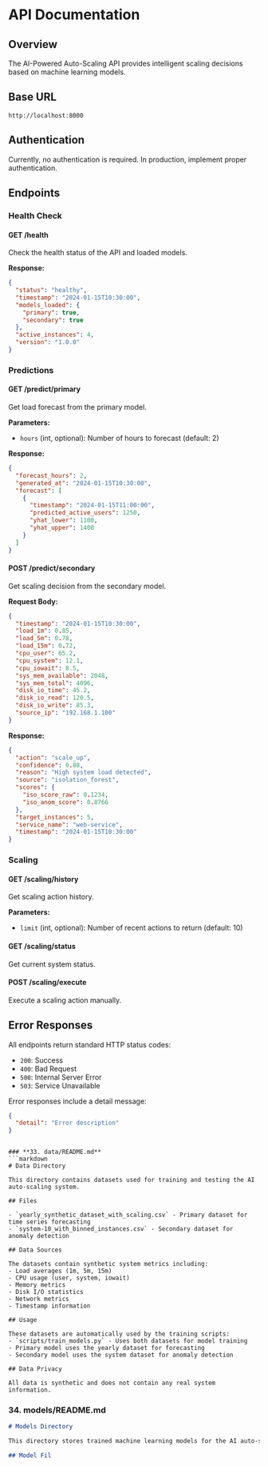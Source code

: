 # API Documentation

## Overview

The AI-Powered Auto-Scaling API provides intelligent scaling decisions based on machine learning models.

## Base URL

```
http://localhost:8000
```

## Authentication

Currently, no authentication is required. In production, implement proper authentication.

## Endpoints

### Health Check

#### GET /health

Check the health status of the API and loaded models.

**Response:**
```json
{
  "status": "healthy",
  "timestamp": "2024-01-15T10:30:00",
  "models_loaded": {
    "primary": true,
    "secondary": true
  },
  "active_instances": 4,
  "version": "1.0.0"
}
```

### Predictions

#### GET /predict/primary

Get load forecast from the primary model.

**Parameters:**
- `hours` (int, optional): Number of hours to forecast (default: 2)

**Response:**
```json
{
  "forecast_hours": 2,
  "generated_at": "2024-01-15T10:30:00",
  "forecast": [
    {
      "timestamp": "2024-01-15T11:00:00",
      "predicted_active_users": 1250,
      "yhat_lower": 1100,
      "yhat_upper": 1400
    }
  ]
}
```

#### POST /predict/secondary

Get scaling decision from the secondary model.

**Request Body:**
```json
{
  "timestamp": "2024-01-15T10:30:00",
  "load_1m": 0.85,
  "load_5m": 0.78,
  "load_15m": 0.72,
  "cpu_user": 65.2,
  "cpu_system": 12.1,
  "cpu_iowait": 8.5,
  "sys_mem_available": 2048,
  "sys_mem_total": 4096,
  "disk_io_time": 45.2,
  "disk_io_read": 120.5,
  "disk_io_write": 85.3,
  "source_ip": "192.168.1.100"
}
```

**Response:**
```json
{
  "action": "scale_up",
  "confidence": 0.88,
  "reason": "High system load detected",
  "source": "isolation_forest",
  "scores": {
    "iso_score_raw": 0.1234,
    "iso_anom_score": 0.8766
  },
  "target_instances": 5,
  "service_name": "web-service",
  "timestamp": "2024-01-15T10:30:00"
}
```

### Scaling

#### GET /scaling/history

Get scaling action history.

**Parameters:**
- `limit` (int, optional): Number of recent actions to return (default: 10)

#### GET /scaling/status

Get current system status.

#### POST /scaling/execute

Execute a scaling action manually.

## Error Responses

All endpoints return standard HTTP status codes:

- `200`: Success
- `400`: Bad Request
- `500`: Internal Server Error
- `503`: Service Unavailable

Error responses include a detail message:

```json
{
  "detail": "Error description"
}
```
```

### **33. data/README.md**
```markdown
# Data Directory

This directory contains datasets used for training and testing the AI auto-scaling system.

## Files

- `yearly_synthetic_dataset_with_scaling.csv` - Primary dataset for time series forecasting
- `system-10_with_binned_instances.csv` - Secondary dataset for anomaly detection

## Data Sources

The datasets contain synthetic system metrics including:
- Load averages (1m, 5m, 15m)
- CPU usage (user, system, iowait)
- Memory metrics
- Disk I/O statistics
- Network metrics
- Timestamp information

## Usage

These datasets are automatically used by the training scripts:
- `scripts/train_models.py` - Uses both datasets for model training
- Primary model uses the yearly dataset for forecasting
- Secondary model uses the system dataset for anomaly detection

## Data Privacy

All data is synthetic and does not contain any real system information.
```

### **34. models/README.md**
```markdown
# Models Directory

This directory stores trained machine learning models for the AI auto-scaling system.

## Model Fil
